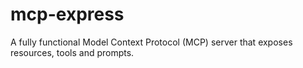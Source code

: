 # mcp-express
A fully functional Model Context Protocol (MCP) server that exposes resources, tools and prompts.
